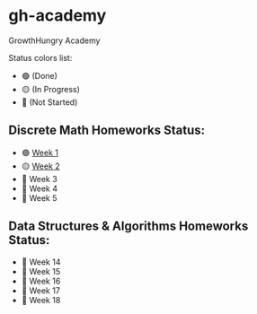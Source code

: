 # gh-academy
GrowthHungry Academy

Status colors list:

- 🟢 (Done)
- 🟡 (In Progress)
- 🔴 (Not Started)

## Discrete Math Homeworks Status:

- 🟢 [Week 1](discrete-mathematics/week-1)
- 🟡 [Week 2](discrete-mathematics/week-2)
- 🔴 Week 3
- 🔴 Week 4
- 🔴 Week 5

## Data Structures & Algorithms Homeworks Status:

- 🔴 Week 14
- 🔴 Week 15
- 🔴 Week 16
- 🔴 Week 17
- 🔴 Week 18
